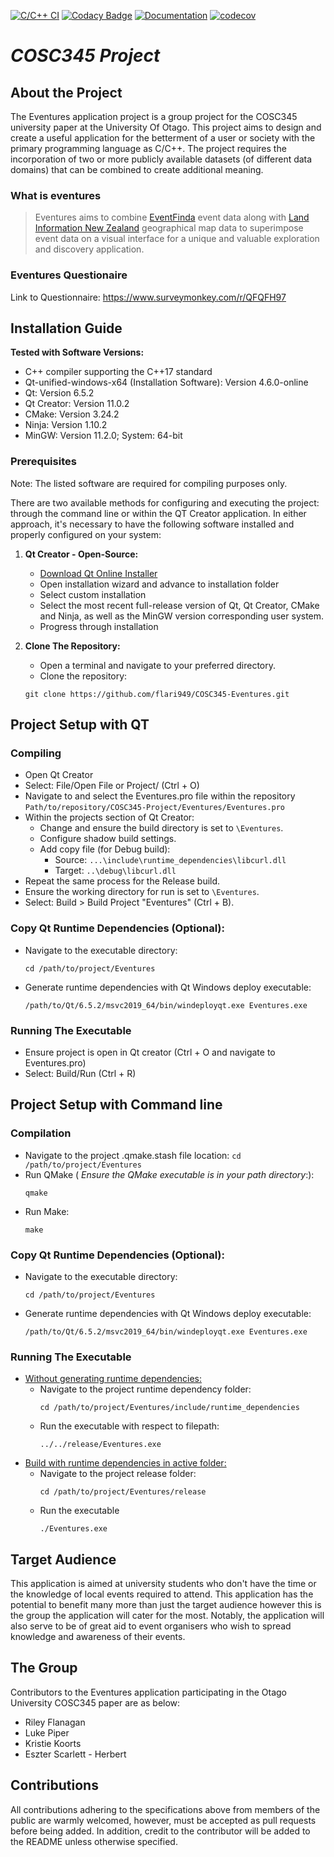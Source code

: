 [![C/C++ CI](https://github.com/flari949/COSC345-Eventures/actions/workflows/workflow.yml/badge.svg)](https://github.com/flari949/COSC345-Eventures/actions/workflows/workflow.yml)
[![Codacy Badge](https://app.codacy.com/project/badge/Grade/198761ccc0644b26b6df4f6158db10e4)](https://app.codacy.com/gh/flari949/COSC345-Eventures/dashboard?utm_source=gh&utm_medium=referral&utm_content=&utm_campaign=Badge_grade)
[![Documentation](https://codedocs.xyz/lukePiper03/COSC345-Eventures.svg)](https://codedocs.xyz/lukePiper03/COSC345-Eventures/)
[![codecov](https://codecov.io/gh/flari949/COSC345-Eventures/graph/badge.svg?token=FQWN4J2M0E)](https://codecov.io/gh/flari949/COSC345-Eventures)

# *COSC345 Project*
## About the Project
The Eventures application project is a group project for the COSC345 university paper at the University Of Otago. This project aims to design and create a useful application for the betterment of a user or society with the primary programming language as C/C++. The project requires the incorporation of two or more publicly available datasets (of different data domains) that can be combined to create additional meaning.

### What is eventures
> Eventures aims to combine [EventFinda](eventfinda.co.nz) event data along with [Land Information New Zealand](https://data.linz.govt.nz) geographical map data to superimpose event data on a visual interface for a unique and valuable exploration and discovery application.


### Eventures Questionaire
Link to Questionnaire: https://www.surveymonkey.com/r/QFQFH97


## Installation Guide
**Tested with Software Versions:**
  - C++ compiler supporting the C++17 standard
  - Qt-unified-windows-x64 (Installation Software): Version 4.6.0-online
  - Qt: Version 6.5.2
  - Qt Creator: Version 11.0.2
  - CMake: Version 3.24.2
  - Ninja: Version 1.10.2
  - MinGW: Version 11.2.0; System: 64-bit
  

### Prerequisites

Note: The listed software are required for compiling purposes only.

There are two available methods for configuring and executing the project: through the command line or within the QT Creator application. In either approach, it's necessary to have the following software installed and properly configured on your system:
1. **Qt Creator - Open-Source:**
     - [Download Qt Online Installer](https://www.qt.io/download-open-source)
     - Open installation wizard and advance to installation folder
     - Select custom installation
     - Select the most recent full-release version of Qt, Qt Creator, CMake and Ninja, as well as the MinGW version corresponding user system.
     - Progress through installation

 2. **Clone The Repository:**
     - Open a terminal and navigate to your preferred directory.
     - Clone the repository:
     ```
     git clone https://github.com/flari949/COSC345-Eventures.git
     ```


## Project Setup with QT
### **Compiling**
- Open Qt Creator
- Select: File/Open File or Project/ (Ctrl + O)
- Navigate to and select the Eventures.pro file within the repository
       ```
       Path/to/repository/COSC345-Project/Eventures/Eventures.pro
       ```
- Within the projects section of Qt Creator:
  - Change and ensure the build directory is set to `\Eventures`.
  - Configure shadow build settings.
  - Add copy file (for Debug build):
    - Source: `...\include\runtime_dependencies\libcurl.dll`
    - Target: `..\debug\libcurl.dll` 
- Repeat the same process for the Release build.
- Ensure the working directory for run is set to `\Eventures`.
- Select: Build > Build Project "Eventures" (Ctrl + B).

### **Copy Qt Runtime Dependencies (Optional):**
* Navigate to the executable directory:
    ```
    cd /path/to/project/Eventures
    ```
* Generate runtime dependencies with Qt Windows deploy executable:
    ```
    /path/to/Qt/6.5.2/msvc2019_64/bin/windeployqt.exe Eventures.exe
    ```

### **Running The Executable**
* Ensure project is open in Qt creator (Ctrl + O and navigate to Eventures.pro)
* Select: Build/Run (Ctrl + R)

## Project Setup with Command line
### **Compilation**
- Navigate to the project .qmake.stash file location:
       ```
       cd /path/to/project/Eventures
       ```
- Run QMake ( _Ensure the QMake executable is in your path directory_:):
    ```
    qmake
    ```
* Run Make:
     ```
     make
     ```

### **Copy Qt Runtime Dependencies (Optional):**
* Navigate to the executable directory:
     ```
     cd /path/to/project/Eventures
    ```
* Generate runtime dependencies with Qt Windows deploy executable:
    ```
    /path/to/Qt/6.5.2/msvc2019_64/bin/windeployqt.exe Eventures.exe
    ```
### **Running The Executable**
 - <ins>Without generating runtime dependencies:</ins>
   - Navigate to the project runtime dependency folder:
      ```
      cd /path/to/project/Eventures/include/runtime_dependencies
      ```
   - Run the executable with respect to filepath:
     ```
     ../../release/Eventures.exe
     ```
 - <ins>Build with runtime dependencies in active folder:</ins>
   - Navigate to the project release folder:
     ```
     cd /path/to/project/Eventures/release
     ```
   - Run the executable
      ```
      ./Eventures.exe
      ```


## Target Audience
This application is aimed at university students who don't have the time or the knowledge of local events required to attend. This application has the potential to benefit many more than just the target audience however this is the group the application will cater for the most. Notably, the application will also serve to be of great aid to event organisers who wish to spread knowledge and awareness of their events.

## The Group
Contributors to the Eventures application participating in the Otago University COSC345 paper are as below:
  - Riley Flanagan
  - Luke Piper
  - Kristie Koorts
  - Eszter Scarlett - Herbert


## Contributions
All contributions adhering to the specifications above from members of the public are warmly welcomed, however, must be accepted as pull requests before being added. In addition, credit to the contributor will be added to the README unless otherwise specified.
